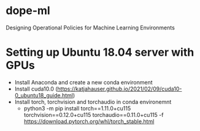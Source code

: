 # dope-ml
Designing Operational Policies for Machine Learning Environments

# Setting up Ubuntu 18.04 server with GPUs

- Install Anaconda and create a new conda environment
- Install cuda10.0 (https://katjahauser.github.io/2021/02/09/cuda10-0_ubuntu18_guide.html)
- Install torch, torchvision and torchaudio in conda environemnt 
  - python3 -m pip install torch==1.11.0+cu115 torchvision==0.12.0+cu115 torchaudio==0.11.0+cu115 -f https://download.pytorch.org/whl/torch_stable.html



